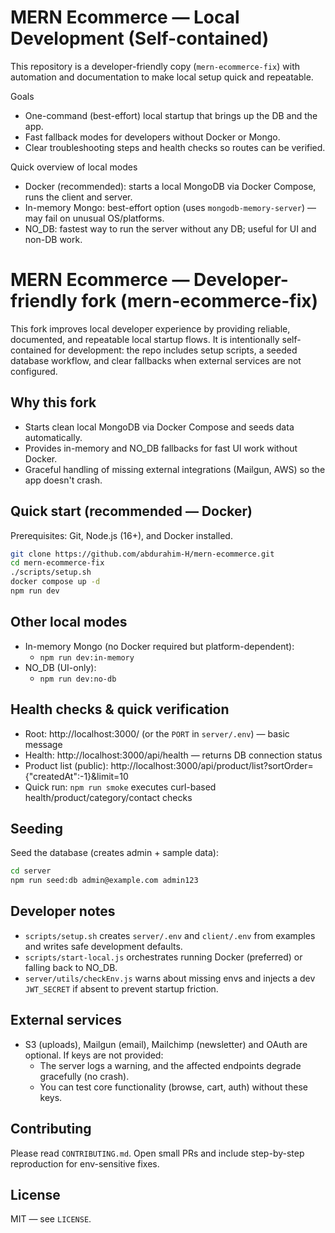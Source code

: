 MERN Ecommerce — Local Development (Self-contained)
===============================================

This repository is a developer-friendly copy (`mern-ecommerce-fix`) with automation and documentation to make local setup quick and repeatable.

Goals
- One-command (best-effort) local startup that brings up the DB and the app.
- Fast fallback modes for developers without Docker or Mongo.
- Clear troubleshooting steps and health checks so routes can be verified.

Quick overview of local modes
- Docker (recommended): starts a local MongoDB via Docker Compose, runs the client and server.
- In-memory Mongo: best-effort option (uses `mongodb-memory-server`) — may fail on unusual OS/platforms.
- NO_DB: fastest way to run the server without any DB; useful for UI and non-DB work.

# MERN Ecommerce — Developer-friendly fork (mern-ecommerce-fix)

This fork improves local developer experience by providing reliable, documented, and repeatable local startup flows. It is intentionally self-contained for development: the repo includes setup scripts, a seeded database workflow, and clear fallbacks when external services are not configured.

Why this fork
------------
- Starts clean local MongoDB via Docker Compose and seeds data automatically.
- Provides in-memory and NO_DB fallbacks for fast UI work without Docker.
- Graceful handling of missing external integrations (Mailgun, AWS) so the app doesn't crash.

Quick start (recommended — Docker)
---------------------------------
Prerequisites: Git, Node.js (16+), and Docker installed.

```bash
git clone https://github.com/abdurahim-H/mern-ecommerce.git
cd mern-ecommerce-fix
./scripts/setup.sh
docker compose up -d
npm run dev
```

Other local modes
-----------------
- In-memory Mongo (no Docker required but platform-dependent):
  - `npm run dev:in-memory`
- NO_DB (UI-only):
  - `npm run dev:no-db`

Health checks & quick verification
----------------------------------
- Root: http://localhost:3000/ (or the `PORT` in `server/.env`) — basic message
- Health: http://localhost:3000/api/health — returns DB connection status
 - Product list (public): http://localhost:3000/api/product/list?sortOrder={"createdAt":-1}&limit=10
 - Quick run: `npm run smoke` executes curl-based health/product/category/contact checks

Seeding
-------
Seed the database (creates admin + sample data):

```bash
cd server
npm run seed:db admin@example.com admin123
```

Developer notes
---------------
- `scripts/setup.sh` creates `server/.env` and `client/.env` from examples and writes safe development defaults.
- `scripts/start-local.js` orchestrates running Docker (preferred) or falling back to NO_DB.
- `server/utils/checkEnv.js` warns about missing envs and injects a dev `JWT_SECRET` if absent to prevent startup friction.

External services
-----------------
- S3 (uploads), Mailgun (email), Mailchimp (newsletter) and OAuth are optional. If keys are not provided:
  - The server logs a warning, and the affected endpoints degrade gracefully (no crash).
  - You can test core functionality (browse, cart, auth) without these keys.

Contributing
------------
Please read `CONTRIBUTING.md`. Open small PRs and include step-by-step reproduction for env-sensitive fixes.

License
-------
MIT — see `LICENSE`.



